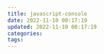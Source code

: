 ```yaml
---
title: javascript-console
date: 2022-11-10 00:17:19
updated: 2022-11-10 00:17:19
categories:
tags:
---
```

